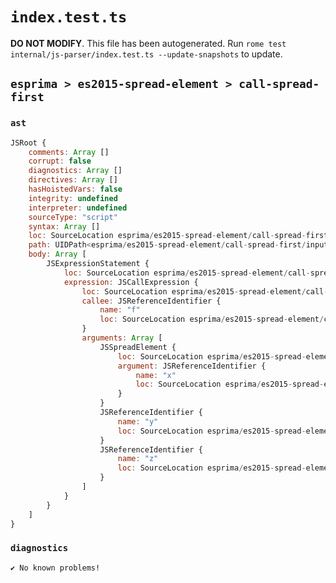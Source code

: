 # `index.test.ts`

**DO NOT MODIFY**. This file has been autogenerated. Run `rome test internal/js-parser/index.test.ts --update-snapshots` to update.

## `esprima > es2015-spread-element > call-spread-first`

### `ast`

```javascript
JSRoot {
	comments: Array []
	corrupt: false
	diagnostics: Array []
	directives: Array []
	hasHoistedVars: false
	integrity: undefined
	interpreter: undefined
	sourceType: "script"
	syntax: Array []
	loc: SourceLocation esprima/es2015-spread-element/call-spread-first/input.js 1:0-2:0
	path: UIDPath<esprima/es2015-spread-element/call-spread-first/input.js>
	body: Array [
		JSExpressionStatement {
			loc: SourceLocation esprima/es2015-spread-element/call-spread-first/input.js 1:0-1:14
			expression: JSCallExpression {
				loc: SourceLocation esprima/es2015-spread-element/call-spread-first/input.js 1:0-1:13
				callee: JSReferenceIdentifier {
					name: "f"
					loc: SourceLocation esprima/es2015-spread-element/call-spread-first/input.js 1:0-1:1 (f)
				}
				arguments: Array [
					JSSpreadElement {
						loc: SourceLocation esprima/es2015-spread-element/call-spread-first/input.js 1:2-1:6
						argument: JSReferenceIdentifier {
							name: "x"
							loc: SourceLocation esprima/es2015-spread-element/call-spread-first/input.js 1:5-1:6 (x)
						}
					}
					JSReferenceIdentifier {
						name: "y"
						loc: SourceLocation esprima/es2015-spread-element/call-spread-first/input.js 1:8-1:9 (y)
					}
					JSReferenceIdentifier {
						name: "z"
						loc: SourceLocation esprima/es2015-spread-element/call-spread-first/input.js 1:11-1:12 (z)
					}
				]
			}
		}
	]
}
```

### `diagnostics`

```
✔ No known problems!

```
